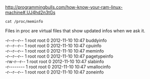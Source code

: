 http://programmingbulls.com/how-know-your-ram-linux-machine#.UJ4hd2n3tGs

```
cat /proc/meminfo
```

Files in proc are virtual files that show updated infos when we ask it.

-r--r--r--  1 root       root         0 2012-11-10 10:47 buddyinfo   
-r--r--r--  1 root       root         0 2012-11-10 10:47 cpuinfo   
-r--r--r--  1 root       root         0 2012-11-10 10:47 meminfo   
-r--r--r--  1 root       root         0 2012-11-10 10:47 pagetypeinfo   
-rw-r--r--  1 root       root         0 2012-11-10 10:47 slabinfo   
-r--------  1 root       root         0 2012-11-10 10:47 vmallocinfo   
-r--r--r--  1 root       root         0 2012-11-10 10:47 zoneinfo   